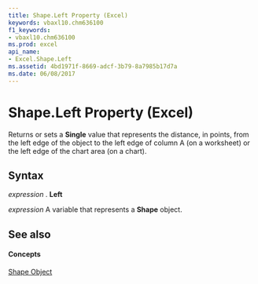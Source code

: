 ```yaml
---
title: Shape.Left Property (Excel)
keywords: vbaxl10.chm636100
f1_keywords:
- vbaxl10.chm636100
ms.prod: excel
api_name:
- Excel.Shape.Left
ms.assetid: 4bd1971f-8669-adcf-3b79-8a7985b17d7a
ms.date: 06/08/2017
---
```



# Shape.Left Property (Excel)

Returns or sets a  **Single** value that represents the distance, in points, from the left edge of the object to the left edge of column A (on a worksheet) or the left edge of the chart area (on a chart).


## Syntax

 _expression_ . **Left**

 _expression_ A variable that represents a **Shape** object.


## See also


#### Concepts


[Shape Object](Excel.Shape.md)

